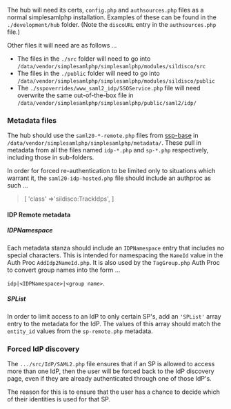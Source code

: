 The hub will need its certs, `config.php` and `authsources.php` files as a normal simplesamlphp installation. Examples of these can be found in the `./development/hub` folder. (Note the `discoURL` entry in the `authsources.php` file.)

Other files it will need are as follows ...
* The files in the `./src` folder will need to go into `/data/vendor/simplesamlphp/simplesamlphp/modules/sildisco/src`
* The files in the `./public` folder will need to go into `/data/vendor/simplesamlphp/simplesamlphp/modules/sildisco/public`
* The `./sspoverrides/www_saml2_idp/SSOService.php` file will need overwrite the same out-of-the-box file in `/data/vendor/simplesamlphp/simplesamlphp/public/saml2/idp/`

### Metadata files
The hub should use the `saml20-*-remote.php`  files from [ssp-base](https://github.com/silinternational/ssp-base) in `/data/vendor/simplesamlphp/simplesamlphp/metadata/`.  These pull in metadata from all the files named `idp-*.php` and `sp-*.php` respectively, including those in sub-folders.

In order for forced re-authentication to be limited only to situations which warrant it, the `saml20-idp-hosted.php` file should include an authproc as such ...
>  [
>     'class' =>'sildisco:TrackIdps',
>  ]

#### IDP Remote metadata

##### IDPNamespace
Each metadata stanza should include an `IDPNamespace` entry that includes no special characters.  This is intended for namespacing the `NameId` value in the Auth Proc `AddIdp2NameId.php`.
It is also used by the `TagGroup.php` Auth Proc to convert group names into the form ...

`idp|<IDPNamespace>|<group name>`.

##### SPList
In order to limit access to an IdP to only certain SP's, add an `'SPList'` array entry to the metadata for the IdP.  The values of this array should match the `entity_id` values from the `sp-remote.php` metadata.

### Forced IdP discovery
The `.../src/IdP/SAML2.php` file ensures that if an SP is allowed to access more than one IdP, then the user will be forced back to the IdP discovery page, even if they are already authenticated through one of those IdP's.

The reason for this is to ensure that the user has a chance to decide which of their identities is used for that SP.
